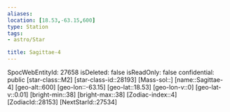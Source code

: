 ```yaml
---
aliases: 
location: [18.53,-63.15,600]
type: Station
tags:
- astro/Star

title: Sagittae-4
---
```

SpocWebEntityId: 27658
isDeleted: false
isReadOnly: false
confidential: public
[star-class::M2]
[star-class-id::28193]
[Mass-sol::]
[name::Sagittae-4]
[geo-alt::600]
[geo-lon::-63.15]
[geo-lat::18.53]
[geo-lon-v::0]
[geo-lat-v::0.01]
[bright-min::38]
[bright-max::38]
[Zodiac-index::4]
[ZodiacId::28153]
[NextStarId::27534]



